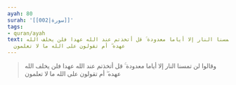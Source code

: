 ```yaml
---
ayah: 80
surah: '[[002|سورة]]'
tags:
- quran/ayah
text: وقالوا لن تمسنا النار إلا أياما معدودة ۚ قل أتخذتم عند الله عهدا فلن يخلف الله
  عهده ۖ أم تقولون على الله ما لا تعلمون
---
```

> وقالوا لن تمسنا النار إلا أياما معدودة ۚ قل أتخذتم عند الله عهدا فلن يخلف الله عهده ۖ أم تقولون على الله ما لا تعلمون
